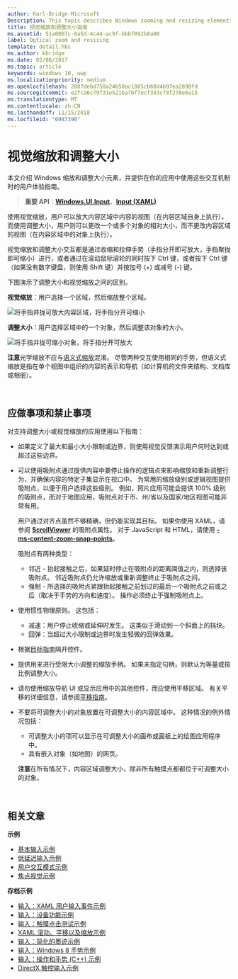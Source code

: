 ```yaml
---
author: Karl-Bridge-Microsoft
Description: This topic describes Windows zooming and resizing elements and provides user experience guidelines for using these interaction mechanisms in your apps.
title: 视觉缩放和调整大小指南
ms.assetid: 51a0007c-8a5d-4c44-ac9f-bbbf092b8a00
label: Optical zoom and resizing
template: detail.hbs
ms.author: kbridge
ms.date: 02/08/2017
ms.topic: article
keywords: windows 10, uwp
ms.localizationpriority: medium
ms.openlocfilehash: 2087debd758a24b50ac1885cb68d4b97ea2898fd
ms.sourcegitcommit: e2fca6c79f31e521ba76f7ecf343cf8f278e6a15
ms.translationtype: MT
ms.contentlocale: zh-CN
ms.lasthandoff: 11/15/2018
ms.locfileid: "6987390"
---
```

# <a name="optical-zoom-and-resizing"></a>视觉缩放和调整大小



本文介绍 Windows 缩放和调整大小元素，并提供在你的应用中使用这些交互机制时的用户体验指南。

> **重要 API**：[**Windows.UI.Input**](https://msdn.microsoft.com/library/windows/apps/br242084)、[**Input (XAML)**](https://msdn.microsoft.com/library/windows/apps/br227994)

使用视觉缩放，用户可以放大内容区域中内容的视图（在内容区域自身上执行），而使用调整大小，用户则可以更改一个或多个对象的相对大小，而不更改内容区域的视图（在内容区域中的对象上执行）。

视觉缩放和调整大小交互都是通过收缩和拉伸手势（手指分开即可放大，手指聚拢即可缩小）进行，或者通过在滚动鼠标滚轮的同时按下 Ctrl 键，或者按下 Ctrl 键（如果没有数字键盘，则使用 Shift 键）并按加号 (+) 或减号 (-) 键。

下图演示了调整大小和视觉缩放之间的区别。

**视觉缩放**：用户选择一个区域，然后缩放整个区域。

![将手指并拢可放大内容区域，将手指分开可缩小](images/areazoom.png)

**调整大小**：用户选择区域中的一个对象，然后调整该对象的大小。

![将手指并拢可缩小对象，将手指分开可放大](images/objectresize.png)

**注意**光学缩放不应与[语义式缩放](../controls-and-patterns/semantic-zoom.md)混淆。 尽管两种交互使用相同的手势，但语义式缩放是指在单个视图中组织的内容的表示和导航（如计算机的文件夹结构、文档库或相册）。

 

## <a name="dos-and-donts"></a>应做事项和禁止事项


对支持调整大小或视觉缩放的应用使用以下指南：

-   如果定义了最大和最小大小限制或边界，则使用视觉反馈演示用户何时达到或超过这些边界。
-   可以使用吸附点通过提供内容中要停止操作的逻辑点来影响缩放和重新调整行为，并确保内容的特定子集显示在视口中。 为常用的缩放级别或逻辑视图提供吸附点，以便于用户选择这些级别。 例如，照片应用可能会提供 100% 级别的吸附点，而对于地图应用，吸附点对于市、州/省以及国家/地区视图可能非常有用。

    用户通过对齐点虽然不够精确，但仍能实现其目标。 如果你使用 XAML，请参阅 [**ScrollViewer**](https://msdn.microsoft.com/library/windows/apps/br209527) 的吸附点属性。 对于 JavaScript 和 HTML，请使用 [**-ms-content-zoom-snap-points**](https://msdn.microsoft.com/library/hh771895)。

    吸附点有两种类型：

    -   邻近 - 抬起接触之后，如果延时停止在吸附点的距离阈值之内，则选择该吸附点。 邻近吸附点仍允许缩放或重新调整终止于吸附点之间。
    -   强制 - 所选择的吸附点紧跟抬起接触之前划过的最后一个吸附点之前或之后（取决于手势的方向和速度）。 操作必须终止于强制吸附点上。
-   使用惯性物理原则。 这包括：
    -   减速：用户停止收缩或延伸时发生。 这类似于滑动到一个斜面上的挡块。
    -   回弹：当超过大小限制或边界时发生轻微的回弹效果。
-   根据[目标指南](guidelines-for-targeting.md)隔开控件。
-   提供用来进行受限大小调整的缩放手柄。 如果未指定句柄，则默认为等量或按比例调整大小。
-   请勿使用缩放导航 UI 或显示应用中的其他控件，而应使用平移区域。 有关平移的详细信息，请参阅[平移指南](guidelines-for-panning.md)。
-   不要将可调整大小的对象放置在可调整大小的内容区域中。 这种情况的例外情况包括：
    -   可调整大小的项可以显示在可调整大小的画布或画板上的绘图应用程序中。
    -   具有嵌入对象（如地图）的网页。

    **注意**在所有情况下，内容区域调整大小，除非所有触摸点都都位于可调整大小的对象。

     

## <a name="related-articles"></a>相关文章


**示例**
* [基本输入示例](https://go.microsoft.com/fwlink/p/?LinkID=620302)
* [低延迟输入示例](https://go.microsoft.com/fwlink/p/?LinkID=620304)
* [用户交互模式示例](https://go.microsoft.com/fwlink/p/?LinkID=619894)
* [焦点视觉示例](https://go.microsoft.com/fwlink/p/?LinkID=619895)

**存档示例**
* [输入：XAML 用户输入事件示例](https://go.microsoft.com/fwlink/p/?linkid=226855)
* [输入：设备功能示例](https://go.microsoft.com/fwlink/p/?linkid=231530)
* [输入：触摸点击测试示例](https://go.microsoft.com/fwlink/p/?linkid=231590)
* [XAML 滚动、平移以及缩放示例](https://go.microsoft.com/fwlink/p/?linkid=251717)
* [输入：简化的墨迹示例](https://go.microsoft.com/fwlink/p/?linkid=246570)
* [输入：Windows 8 手势示例](https://go.microsoft.com/fwlink/p/?LinkId=264995)
* [输入：操作和手势 (C++) 示例](https://go.microsoft.com/fwlink/p/?linkid=231605)
* [DirectX 触控输入示例](https://go.microsoft.com/fwlink/p/?LinkID=231627)
 

 




